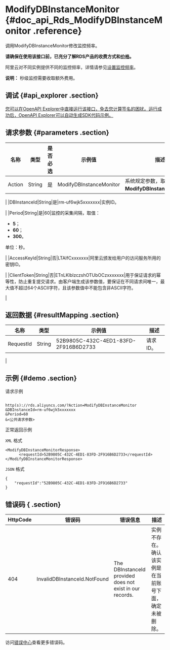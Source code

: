 # ModifyDBInstanceMonitor {#doc_api_Rds_ModifyDBInstanceMonitor .reference}

调用ModifyDBInstanceMonitor修改监控频率。

 **请确保在使用该接口前，已充分了解RDS产品的收费方式和[价格](https://www.alibabacloud.com/product/apsaradb-for-rds#pricing)。** 

阿里云对不同实例提供不同的监控频率，详情请参见[设置监控频率](~~26200~~)。

**说明：** 秒级监控需要收取额外费用。

## 调试 {#api_explorer .section}

[您可以在OpenAPI Explorer中直接运行该接口，免去您计算签名的困扰。运行成功后，OpenAPI Explorer可以自动生成SDK代码示例。](https://api.aliyun.com/#product=Rds&api=ModifyDBInstanceMonitor&type=RPC&version=2014-08-15)

## 请求参数 {#parameters .section}

|名称|类型|是否必选|示例值|描述|
|--|--|----|---|--|
|Action|String|是|ModifyDBInstanceMonitor|系统规定参数，取值：**ModifyDBInstanceMonitor**。

 |
|DBInstanceId|String|是|rm-uf6wjk5xxxxxxx|实例ID。

 |
|Period|String|是|60|监控的采集间隔，取值：

 -   **5**；
-   **60**；
-   **300**。

 单位：秒。

 |
|AccessKeyId|String|否|LTAIfCxxxxxxx|阿里云颁发给用户的访问服务所用的密钥ID。

 |
|ClientToken|String|否|ETnLKlblzczshOTUbOCzxxxxxxx|用于保证请求的幂等性，防止重复提交请求。由客户端生成该参数值，要保证在不同请求间唯一，最大值不超过64个ASCII字符，且该参数值中不能包含非ASCII字符。

 |

## 返回数据 {#resultMapping .section}

|名称|类型|示例值|描述|
|--|--|---|--|
|RequestId|String|52B9805C-432C-4ED1-83FD-2F916B6D2733|请求ID。

 |

## 示例 {#demo .section}

请求示例

``` {#request_demo}

http(s)://rds.aliyuncs.com/?Action=ModifyDBInstanceMonitor
&DBInstanceId=rm-uf6wjk5xxxxxxx
&Period=60
&<公共请求参数>

```

正常返回示例

`XML` 格式

``` {#xml_return_success_demo}
<ModifyDBInstanceMonitorResponse>
	  <requestId>52B9805C-432C-4ED1-83FD-2F916B6D2733</requestId></ModifyDBInstanceMonitorResponse>
```

`JSON` 格式

``` {#json_return_success_demo}
{
	"requestId":"52B9805C-432C-4ED1-83FD-2F916B6D2733"
}
```

## 错误码 { .section}

|HttpCode|错误码|错误信息|描述|
|--------|---|----|--|
|404|InvalidDBInstanceId.NotFound|The DBInstanceId provided does not exist in our records.|实例不存在。确认该实例是在当前账号下面，确定未被删除。|

访问[错误中心](https://error-center.alibabacloud.com/status/product/Rds)查看更多错误码。

